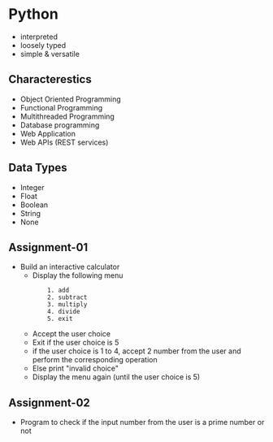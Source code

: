 # Python #
- interpreted
- loosely typed
- simple & versatile

## Characterestics ##
- Object Oriented Programming
- Functional Programming
- Multithreaded Programming
- Database programming
- Web Application
- Web APIs (REST services)

## Data Types ##
- Integer
- Float
- Boolean
- String
- None


## Assignment-01 ##
- Build an interactive calculator
    - Display the following menu
        ```
            1. add
            2. subtract
            3. multiply
            4. divide
            5. exit
        ```
    - Accept the user choice
    - Exit if the user choice is 5
    - if the user choice is 1 to 4, accept 2 number from the user and perform the corresponding operation
    - Else print "invalid choice"
    - Display the menu again (until the user choice is 5)

## Assignment-02 ##
- Program to check if the input number from the user is a prime number or not
